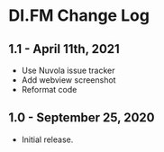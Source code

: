 DI.FM Change Log
================

1.1 - April 11th, 2021
----------------------

  * Use Nuvola issue tracker
  * Add webview screenshot
  * Reformat code

1.0 - September 25, 2020
------------------------

  * Initial release.
